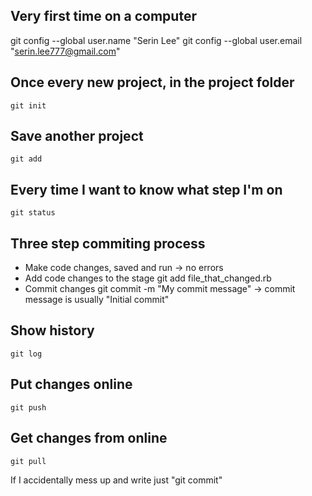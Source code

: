 Very first time on a computer
---------------------------------------------------------------------------------


git config --global user.name "Serin Lee"
git config --global user.email "serin.lee777@gmail.com"


Once every new project, in the project folder
---------------------------------------------------------------------------------

    git init


Save another project
---------------------------------------------------------------------------------

    git add


Every time I want to know what step I'm on
---------------------------------------------------------------------------------

    git status

Three step commiting process
---------------------------------------------------------------------------------

- Make code changes, saved and run -> no errors
- Add code changes to the stage
    git add file_that_changed.rb
- Commit changes
    git commit -m "My commit message" -> commit message is usually "Initial commit"


Show history
---------------------------------------------------------------------------------

    git log

Put changes online
---------------------------------------------------------------------------------

    git push

Get changes from online
---------------------------------------------------------------------------------

    git pull

If I accidentally mess up and write just "git commit"
